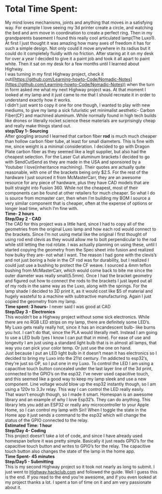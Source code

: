 # Total Time Spent: 

My mind loves mechanisms, joints and anything that moves in a satisfying way. For example I love seeing my 3d printer create a circle, and watching the bed and arm move in coordination to create a perfect ring. Then in my grandparents basement I found this really cool articulated lamp(The Luxo1). At first I just thought it was amazing how many axes of freedom it has for such a simple design. Not only could it move anywhere in its radius but it could do it completely fluidly with no friction. After staring at it on my desk for over a year I decided to give it a paint job and took it all apart to paint white. Then it sat on my desk for a few months until I learned about Highway.   
	I was turning in my first Highway project, check it out([https://github.com/Learning-howto-Code/Nomadic-Notes](https://github.com/Learning-howto-Code/Nomadic-Notes)) when the turn in form asked me what my next Highway project was. At that moment I looked at my lamp and it just came to me that I should recreate it in order to understand exactly how it works.  
	I didn’t just want to copy it one for one though, I wanted to play with new mediums, to give my lamp a sick futuristic yet minimalist aesthetic- Carbon Fiber(CF) and machined aluminum. While normally found in high tech builds like drones or literally rocket science these materials are surprisingly cheap and really make things stand out.   
**step/Day 1- Sourcing**  
After googling around I learned that carbon fiber **rod** is much much cheaper than hollow carbon fiber tube, at least for small diameters. This is fine with me, since weight is a minimal consideration. I decided to go with Dragon Plate carbon fiber as they seemed like a legit supplier, but also had the cheapest selection. For the Laser Cut aluminum brackets I decided to go with SendCutSend as they are made in the USA and sponsored by a Youtuber I love(inheritance machining). Their quotes are actually quite reasonable, with one of the brackets being only $2.5. For the rest of the hardware I just sourced it from McMasterCarr, they are an awesome resource for any piece of hardware, plus they have CAD models that are built straight into Fusion 360\. While not the cheapest, most of their components can be found at other retailers for much cheaper. So what I do is source from mcmaster carr, then when I’m building my BOM I source a very similar component that is cheaper, often at the expense of options or longer lead time, which I’m fine with.  
**Time- 2 hours**  
**Step/Day 2 \- CAD**  
The CAD for this project was a little hard, since I had to copy all of the geometries from the original Luxo lamp and how each rod would connect to the brackets. Since I’m not using metal like the original I first thought of using rod end clevis as they would allow me to bolt perpendicular to the rod while still letting the rod rotate. I was actually planning on using these, until I started copying the geometry from the Spec sheet into fusion and realized how bulky they are- not what I want. The reason I had gone with the clevis’s and not just boring a hole in the CF rod was for durability, but I realized I could just use a bushing to protect the CF weave. I sourced a 4mm teflon bushing from McMasterCarr, which would come back to bite me since the outer diameter was really small(5.5mm). Once I had the bracket geometry and figured out how to connect the rods to the brackets I just layed out all of my rods in the same way as the Luxo, along with the springs. For the lamp shade I decided to 3D print it, as it would cost like $5 of material and hugely wasteful to a machine with subtractive manufacturing. Again I just copied the geometry from my lamp.  
**Time spent: 3 hours-** I never said I was good at CAD   
**Step/Day 3 \- Electronics**  
This wouldn’t be a Highway project without some sick electronics. While there are no RGB LED strips on my lamp, there are definitely some LED’s. My Luxo gets really really hot, since it has an incandescent bulb- like burns you hot. I can’t do that, since the PLA would literally melt. Instead I am going to use a LED bulb (yes I know I can put that in mine). For ease of use and longevity I am just using a standard light bulb that is in almost all lamps, that way you can pick your color temp. Or just use the one on hand.   
	Just because I put an LED light bulb in it doesn’t mean it has electronics so I decided to bring my Luxo into the 21’st century. I’m addicted to esp32’s, they're just so OP, so I put one in my Luxo. To control the LED I am using a capacitive touch button concealed under the last layer line of the 3d print, connected to the GPIO’s on the esp32. I’ve never used capacitive touch, and this seemed like a good way to keep my lamp sleek and use a new component. Line voltage would blow up the esp32 instantly though, so I am using a 120v to 3.3v relay. This way I can control the LED really easily.   
	That wasn’t enough though, so I made it smart. Homespan is an awesome library and an example of why I love Esp32’s. They can do anything. This library lets you add an ESP32 or really any microcontroller to your Apple Home, so I can control my lamp with Siri\! When I toggle the state in the Home app it just sends a command to the esp32 which will change the status of the GPIO connected to the relay.  
**Estimated Time: 1 hour**  
**Step/Day 4- Coding**  
This project doesn’t take a lot of code, and since I have already used homespan before it was pretty simple. Basically it just reads GPIO’s for the capacitive touch button and writes to GPIO’s for the relay. The capacitive touch button also changes the state of the lamp in the home app.  
**Time Spent- 45 minutes**  
**Step/Day5 \- Submitting**  
This is my second Highway project so it took not nearly as long to submit. I just went to [Highway.hackclub.com](http://Highway.hackclub.com) and followed the guide. Well I guess this is the end. If you read to the end you're awesome, and if you even looked at my project thanks a lot. I spent a ton of time on it and am very passionate about it.